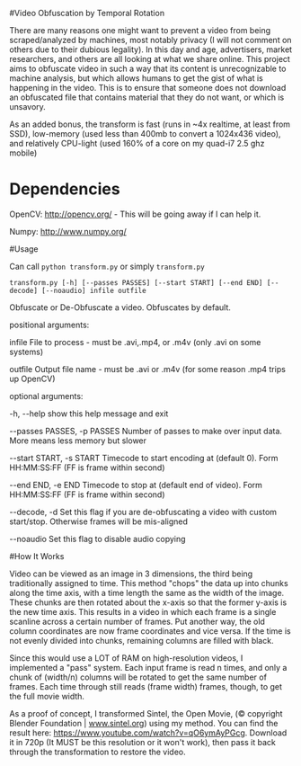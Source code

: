 #Video Obfuscation by Temporal Rotation

There are many reasons one might want to prevent a video from being scraped/analyzed by machines, most notably privacy (I will not comment on others due to their dubious legality). 
In this day and age, advertisers, market researchers, and others are all looking at what we share online. This project aims to obfuscate video in such a way that its content is unrecognizable to machine analysis,
but which allows humans to get the gist of what is happening in the video. This is to ensure that someone does not download an obfuscated file that contains material that they do not want, or which is unsavory.

As an added bonus, the transform is fast (runs in ~4x realtime, at least from SSD), low-memory (used less than 400mb to convert a 1024x436 video), and relatively CPU-light (used 160% of a core on my quad-i7 2.5 ghz mobile)

# Dependencies

OpenCV: http://opencv.org/ - This will be going away if I can help it.

Numpy: http://www.numpy.org/

#Usage

Can call `python transform.py` or simply `transform.py`

`transform.py [-h] [--passes PASSES] [--start START] [--end END] [--decode] [--noaudio] infile outfile`

Obfuscate or De-Obfuscate a video. Obfuscates by default.

positional arguments:

infile                File to process - must be .avi,.mp4, or .m4v (only .avi on some systems)

outfile               Output file name - must be .avi or .m4v (for some reason .mp4 trips up OpenCV)

optional arguments:
  
-h, --help            show this help message and exit
  
--passes PASSES, -p PASSES  Number of passes to make over input data. More means less memory but slower
  
--start START, -s START Timecode to start encoding at (default 0). Form HH:MM:SS:FF (FF is frame within second)
  
--end END, -e END     Timecode to stop at (default end of video). Form HH:MM:SS:FF (FF is frame within second)
  
--decode, -d          Set this flag if you are de-obfuscating a video with custom start/stop. Otherwise frames will be mis-aligned

--noaudio             Set this flag to disable audio copying

#How It Works

Video can be viewed as an image in 3 dimensions, the third being traditionally assigned to time. This method "chops" the data up into chunks along the time axis, with a time length the same as the width of the image.
These chunks are then rotated about the x-axis so that the former y-axis is the new time axis. This results in a video in which each frame is a single scanline across a certain number of frames. Put another way, the old column
coordinates are now frame coordinates and vice versa. If the time is not evenly divided into chunks, remaining columns are filled with black.

Since this would use a LOT of RAM on high-resolution videos, I implemented a "pass" system. Each input frame is read n times, and only a chunk of (width/n) columns will be rotated to get the same number of frames. Each time
through still reads (frame width) frames, though, to get the full movie width.

As a proof of concept, I transformed Sintel, the Open Movie, (© copyright Blender Foundation | www.sintel.org) using my method. You can find the result here: https://www.youtube.com/watch?v=qO6ymAyPGcg. Download it in 720p (It MUST be this resolution or it won't work), then pass it back through the transformation to restore the video.
